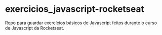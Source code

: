 # exercicios_javascript-rocketseat

Repo para guardar exercícios básicos de Javascript feitos durante o curso de Javascript da Rocketseat.
